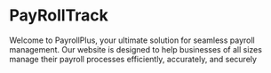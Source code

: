 # PayRollTrack
Welcome to PayrollPlus, your ultimate solution for seamless payroll management. Our website is designed to help businesses of all sizes manage their payroll processes efficiently, accurately, and securely
